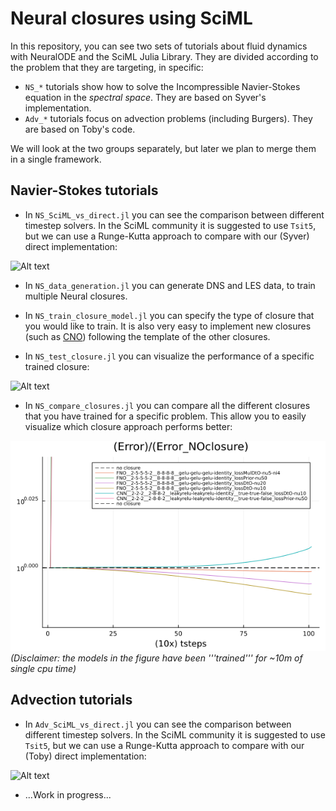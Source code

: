 # Neural closures using SciML

In this repository, you can see two sets of tutorials about fluid dynamics with NeuralODE and the SciML Julia Library. They are divided according to the problem that they are targeting, in specific:
* `NS_*` tutorials show how to solve the Incompressible Navier-Stokes equation in the *spectral space*. They are based on Syver's implementation.
* `Adv_*` tutorials focus on advection problems (including Burgers). They are based on Toby's code.
  
We will look at the two groups separately, but later we plan to merge them in a single framework.

## Navier-Stokes tutorials
* In `NS_SciML_vs_direct.jl` you can see the comparison between different timestep solvers. In the SciML community it is suggested to use `Tsit5`, but we can use a Runge-Kutta approach to compare with our (Syver) direct implementation:

![Alt text](plots/NS_SciML_vs_direct.gif)

* In `NS_data_generation.jl` you can generate DNS and LES data, to train multiple Neural closures.
  
* In `NS_train_closure_model.jl` you can specify the type of closure that you would like to train. It is also very easy to implement new closures (such as [CNO](https://github.com/bogdanraonic3/ConvolutionalNeuralOperator)) following the template of the other closures.

* In `NS_test_closure.jl` you can visualize the performance of a specific trained closure:
  
![Alt text](plots/FNO__2-5-5-5-2__8-8-8-8__gelu-gelu-gelu-identity_lossDtO-nu20_DNS_128_LES_64_nu_0.0005_1234.gif)

* In `NS_compare_closures.jl` you can compare all the different closures that you have trained for a specific problem. This allow you to easily visualize which closure approach performs better:
  
![Alt text](plots/DNS_128_LES_64_nu_0.0005_1234_error.png)
*(Disclaimer: the models in the figure have been '''trained''' for ~10m of single cpu time)*


## Advection tutorials

* In `Adv_SciML_vs_direct.jl` you can see the comparison between different timestep solvers. In the SciML community it is suggested to use `Tsit5`, but we can use a Runge-Kutta approach to compare with our (Toby) direct implementation:

![Alt text](plots/Adv_SciML_vs_direct.gif)

* ...Work in progress...
